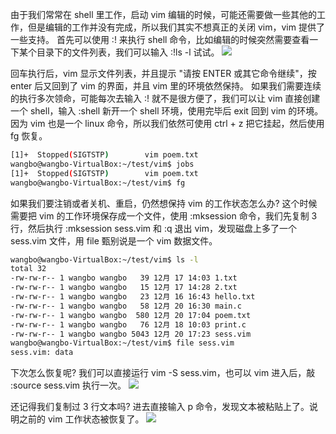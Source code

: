由于我们常常在 shell 里工作，启动 vim 编辑的时候，可能还需要做一些其他的工作，但是编辑的工作并没有完成，所以我们其实不想真正的关闭 vim，vim 提供了一些支持。
首先可以使用 :! 来执行 shell 命令，比如编辑的时候突然需要查看一下某个目录下的文件列表，我们可以输入 :!ls -l 试试。
![](http://develop-developer.oss-cn-hangzhou.aliyuncs.com/images/4xRcruFzEdYu3wg7w-v7m0JoiXlrFqQvrVK5x_wB5t.png?x-oss-process=style/txt-water)

回车执行后，vim 显示文件列表，并且提示 "请按 ENTER 或其它命令继续"，按 enter 后又回到了 vim 的界面，并且 vim 里的环境依然保持。
如果我们需要连续的执行多次领命，可能每次去输入 :! 就不是很方便了，我们可以让 vim 直接创建一个 shell，输入 :shell 新开一个 shell 环境，使用完毕后 exit 回到 vim 的环境。
因为 vim 也是一个 linux 命令，所以我们依然可使用 ctrl + z 把它挂起，然后使用 fg 恢复。

```bash
[1]+  Stopped(SIGTSTP)        vim poem.txt
wangbo@wangbo-VirtualBox:~/test/vim$ jobs
[1]+  Stopped(SIGTSTP)        vim poem.txt
wangbo@wangbo-VirtualBox:~/test/vim$ fg
```

如果我们要注销或者关机、重启，仍然想保持 vim 的工作状态怎么办? 这个时候需要把 vim 的工作环境保存成一个文件，使用 :mksession 命令，我们先复制 3 行，然后执行 :mksession sess.vim 和 :q 退出 vim，发现磁盘上多了一个 sess.vim 文件，用 file 甄别说是一个 vim 数据文件。

```bash
wangbo@wangbo-VirtualBox:~/test/vim$ ls -l
total 32
-rw-rw-r-- 1 wangbo wangbo   39 12月 17 14:03 1.txt
-rw-rw-r-- 1 wangbo wangbo   15 12月 17 14:28 2.txt
-rw-rw-r-- 1 wangbo wangbo   23 12月 16 16:43 hello.txt
-rw-rw-r-- 1 wangbo wangbo   58 12月 20 16:30 main.c
-rw-rw-r-- 1 wangbo wangbo  580 12月 20 17:04 poem.txt
-rw-rw-r-- 1 wangbo wangbo   76 12月 18 10:03 print.c
-rw-rw-r-- 1 wangbo wangbo 5043 12月 20 17:23 sess.vim
wangbo@wangbo-VirtualBox:~/test/vim$ file sess.vim
sess.vim: data
```

下次怎么恢复呢? 我们可以直接运行 vim -S sess.vim，也可以 vim 进入后，敲 :source sess.vim 执行一次。
![](http://develop-developer.oss-cn-hangzhou.aliyuncs.com/images/c26HmnWKzPhc5i6s2-uy-h8AQvE1qY8H4gl5o12Yn7.png?x-oss-process=style/txt-water)

还记得我们复制过 3 行文本吗? 进去直接输入 p 命令，发现文本被粘贴上了。说明之前的 vim 工作状态被恢复了。
![](http://develop-developer.oss-cn-hangzhou.aliyuncs.com/images/Js4h3fHydsN8it7Lb-aRnphJwVNlYgyjEpvYuvcoe7.png?x-oss-process=style/txt-water)
